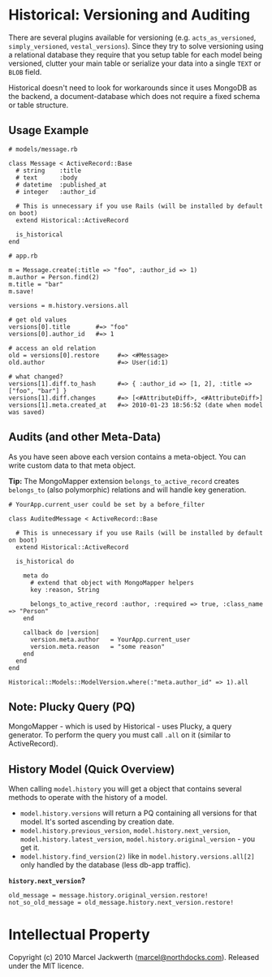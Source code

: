 Historical: Versioning and Auditing
===================================

There are several plugins available for versioning (e.g. `acts_as_versioned`, `simply_versioned`, `vestal_versions`). Since they try to solve versioning using a relational database they require that you setup table for each model being versioned, clutter your main table or serialize your data into a single `TEXT` or `BLOB` field.

Historical doesn't need to look for workarounds since it uses MongoDB as the backend, a document-database which does not require a fixed schema or table structure.

Usage Example
-------------

    # models/message.rb
    
    class Message < ActiveRecord::Base
      # string    :title
      # text      :body
      # datetime  :published_at
      # integer   :author_id
      
      # This is unnecessary if you use Rails (will be installed by default on boot)
      extend Historical::ActiveRecord
      
      is_historical
    end
    
    # app.rb
    
    m = Message.create(:title => "foo", :author_id => 1)
    m.author = Person.find(2)
    m.title = "bar"
    m.save!
    
    versions = m.history.versions.all
    
    # get old values
    versions[0].title       #=> "foo"
    versions[0].author_id   #=> 1
    
    # access an old relation
    old = versions[0].restore     #=> <#Message>
    old.author                    #=> User(id:1)
    
    # what changed?
    versions[1].diff.to_hash      #=> { :author_id => [1, 2], :title => ["foo", "bar"] }
    versions[1].diff.changes      #=> [<#AttributeDiff>, <#AttributeDiff>]
    versions[1].meta.created_at   #=> 2010-01-23 18:56:52 (date when model was saved)
    
    
Audits (and other Meta-Data)
----------------------------

As you have seen above each version contains a meta-object. You can write custom data to that meta object.

**Tip:** The MongoMapper extension `belongs_to_active_record` creates `belongs_to` (also polymorphic) relations and will
handle key generation.

    # YourApp.current_user could be set by a before_filter

    class AuditedMessage < ActiveRecord::Base
    
      # This is unnecessary if you use Rails (will be installed by default on boot)
      extend Historical::ActiveRecord
      
      is_historical do
      
        meta do
          # extend that object with MongoMapper helpers
          key :reason, String
          
          belongs_to_active_record :author, :required => true, :class_name => "Person"
        end

        callback do |version|
          version.meta.author   = YourApp.current_user
          version.meta.reason   = "some reason"
        end
      end
    end
    
    Historical::Models::ModelVersion.where(:"meta.author_id" => 1).all
    
Note: Plucky Query (PQ)
-----------------

MongoMapper - which is used by Historical - uses Plucky, a query generator. To perform the query you must call `.all` on it (similar to ActiveRecord).

History Model (Quick Overview)
------------------------------

When calling `model.history` you will get a object that contains several methods to operate with the history of a model.
  
 - `model.history.versions` will return a PQ containing all versions for that model. It's sorted ascending by creation date.
 - `model.history.previous_version`, `model.history.next_version`, `model.history.latest_version`, `model.history.original_version` - you get it.
 - `model.history.find_version(2)` like in `model.history.versions.all[2]` only handled by the database (less db-app traffic).
 
**`history.next_version`?**

    old_message = message.history.original_version.restore!
    not_so_old_message = old_message.history.next_version.restore!
    

Intellectual Property
=====================

Copyright (c) 2010 Marcel Jackwerth (marcel@northdocks.com). Released under the MIT licence.
